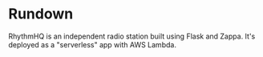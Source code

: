 # Rundown

RhythmHQ is an independent radio station built using Flask and Zappa. It's deployed as a "serverless" app with AWS Lambda. 


